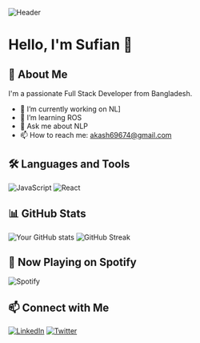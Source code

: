 ![Header](https://github.com/yourusername/yourrepo/blob/main/header.png)

# Hello, I'm Sufian 👋

## 🚀 About Me
I'm a passionate Full Stack Developer from Bangladesh.

- 🔭 I’m currently working on NL]
- 🌱 I’m learning ROS
- 💬 Ask me about NLP
- 📫 How to reach me: akash69674@gmail.com

## 🛠️ Languages and Tools
![JavaScript](https://img.shields.io/badge/-JavaScript-F7DF1E?style=flat&logo=javascript&logoColor=black)
![React](https://img.shields.io/badge/-React-61DAFB?style=flat&logo=react&logoColor=black)

## 📊 GitHub Stats
![Your GitHub stats](https://github-readme-stats.vercel.app/api?username=sufian360&show_icons=true)
![GitHub Streak](https://github-readme-streak-stats.herokuapp.com/?user=sufian360)

## 🎵 Now Playing on Spotify
![Spotify](https://novatorem.vercel.app/api/spotify)

## 📫 Connect with Me
[![LinkedIn](https://img.shields.io/badge/-LinkedIn-0077B5?style=flat&logo=linkedin&logoColor=white)](https://linkedin.com/in/yourprofile)
[![Twitter](https://img.shields.io/badge/-Twitter-1DA1F2?style=flat&logo=twitter&logoColor=white)](https://twitter.com/yourprofile)
